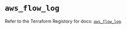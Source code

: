 # `aws_flow_log`

Refer to the Terraform Registory for docs: [`aws_flow_log`](https://registry.terraform.io/providers/hashicorp/aws/5.10.0/docs/resources/flow_log).
